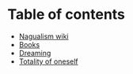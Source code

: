 # Table of contents

* [Nagualism wiki](README.md)
* [Books](books.md)
* [Dreaming](dreaming.md)
* [Totality of oneself](8-points.md)

